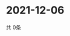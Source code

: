 # 2021-12-06
  共 0条

  <!-- BEGIN -->
  <!-- 最后更新时间Mon Dec 06 2021 17:03:27 GMT+0000 (Coordinated Universal Time) -->
  
  <!-- END -->
  
  